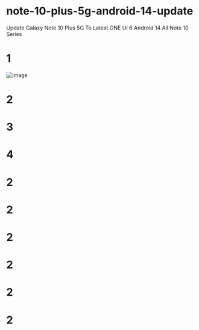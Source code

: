 # note-10-plus-5g-android-14-update
Update Galaxy Note 10 Plus 5G To Latest ONE UI 6 Android 14 All Note 10 Series


# 1
![image](https://github.com/user-attachments/assets/60e51aea-bac7-43ad-a091-91d3c2602d04)



# 2

# 3

# 4

# 2

# 2

# 2

# 2

# 2

# 2
